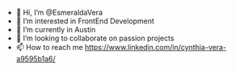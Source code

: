- 👋 Hi, I’m @EsmeraldaVera
- 👀 I’m interested in FrontEnd Development
- 🌱 I’m currently in Austin 
- 💞️ I’m looking to collaborate on passion projects
- 📫 How to reach me https://www.linkedin.com/in/cynthia-vera-a9595b1a6/

<!---
EsmeraldaVera/EsmeraldaVera is a ✨ special ✨ repository because its `README.md` (this file) appears on your GitHub profile.
You can click the Preview link to take a look at your changes.
--->
